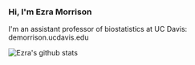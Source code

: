 ### Hi, I'm Ezra Morrison

I'm an assistant professor of biostatistics at UC Davis: demorrison.ucdavis.edu

<!--
**d-morrison/d-morrison** is a ✨ _special_ ✨ repository because its `README.md` (this file) appears on your GitHub profile.

Here are some ideas to get you started:

- 🔭 I’m currently working on ...
- 🌱 I’m currently learning ...
- 👯 I’m looking to collaborate on ...
- 🤔 I’m looking for help with ...
- 💬 Ask me about ...
- 📫 How to reach me: ...
- 😄 Pronouns: ...
- ⚡ Fun fact: ...
-->

![Ezra's github stats](https://github-readme-stats.vercel.app/api?username=d-morrison&count_private=true&show_icons=true&theme=graywhite)
